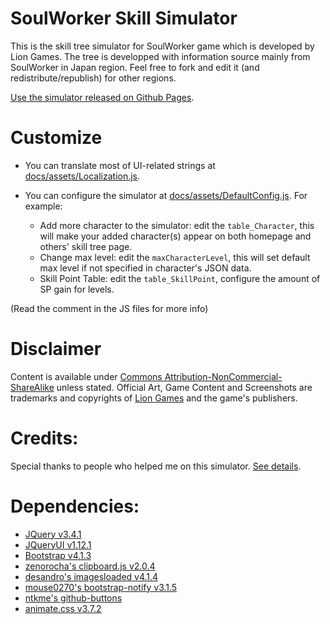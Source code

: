 # SoulWorker Skill Simulator
This is the skill tree simulator for SoulWorker game which is developed by Lion Games.
The tree is developped with information source mainly from SoulWorker in Japan region. Feel free to fork and edit it (and redistribute/republish) for other regions.

[Use the simulator released on Github Pages](https://leayal.github.io/swskillsimu/).

# Customize
- You can translate most of UI-related strings at [docs/assets/Localization.js](docs/assets/Localization.js).

- You can configure the simulator at [docs/assets/DefaultConfig.js](docs/assets/DefaultConfig.js). For example:
  - Add more character to the simulator: edit the `table_Character`, this will make your added character(s) appear on both homepage and others' skill tree page.
  - Change max level: edit the `maxCharacterLevel`, this will set default max level if not specified in character's JSON data.
  - Skill Point Table: edit the `table_SkillPoint`, configure the amount of SP gain for levels.

(Read the comment in the JS files for more info)

# Disclaimer
Content is available under [Commons Attribution-NonCommercial-ShareAlike](https://creativecommons.org/licenses/by-nc-sa/3.0/) unless stated.
Official Art, Game Content and Screenshots are trademarks and copyrights of [Lion Games](http://www.liongames.co.kr/Front/) and the game's publishers.

# Credits:
Special thanks to people who helped me on this simulator. [See details](https://leayal.github.io/swskillsimu/).

# Dependencies:
- [JQuery v3.4.1](https://jquery.com)
- [JQueryUI v1.12.1](https://jqueryui.com)
- [Bootstrap v4.1.3](https://getbootstrap.com/docs/4.1/getting-started/introduction/)
- [zenorocha's clipboard.js v2.0.4](https://github.com/zenorocha/clipboard.js)
- [desandro's imagesloaded v4.1.4](https://github.com/desandro/imagesloaded)
- [mouse0270's bootstrap-notify v3.1.5](https://github.com/mouse0270/bootstrap-notify)
- [ntkme's github-buttons](https://github.com/ntkme/github-buttons)
- [animate.css v3.7.2](https://github.com/daneden/animate.css)